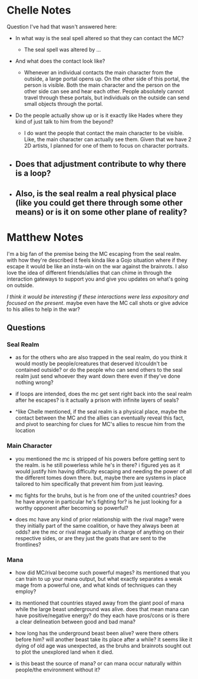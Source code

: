 # Chelle Notes

Question I've had that wasn't answered here:

- In what way is the seal spell altered so that they can contact the MC?
	- The seal spell was altered by …

- And what does the contact look like?
	- Whenever an individual contacts the main character from the outside, a large portal opens up. On the other side of this portal, the person is visible. Both the main character and the person on the other side can see and hear each other. People absolutely cannot travel through these portals, but individuals on the outside can send small objects through the portal.

- Do the people actually show up or is it exactly like Hades where they kind of just talk to him from the beyond?
	- I do want the people that contact the main character to be visible. Like, the main character can actually see them. Given that we have 2 2D artists, I planned for one of them to focus on character portraits.

- Does that adjustment contribute to why there is a loop?
	-

- Also, is the seal realm a real physical place (like you could get there through some other means) or is it on some other plane of reality?
	-

# Matthew Notes

I'm a big fan of the premise being the MC escaping from the seal realm. with how they're described it feels kinda like a Gojo situation where if they escape it would be like an insta-win on the war against the brainrots. I also love the idea of different friends/allies that can chime in through the interaction gateways to support you and give you updates on what's going on outside.

*I think it would be interesting if these interactions were less expository and focused on the present*. maybe even have the MC call shots or give advice to his allies to help in the war?

## Questions

### Seal Realm
- as for the others who are also trapped in the seal realm, do you think it would mostly be people/creatures that deserved it/couldn't be contained outside? or do the people who can send others to the seal realm just send whoever they want down there even if they've done nothing wrong?

- if loops are intended, does the mc get sent right back into the seal realm after he escapes? is it actually a prison with infinite layers of seals?

- ^like Chelle mentioned, if the seal realm is a physical place, maybe the contact between the MC and the allies can eventually reveal this fact, and pivot to searching for clues for MC's allies to rescue him from the location

### Main Character
- you mentioned the mc is stripped of his powers before getting sent to the realm. is he still powerless while he's in there? i figured yes as it would justify him having difficulty escaping and needing the power of all the different tomes down there. but, maybe there are systems in place tailored to him specifically that prevent him from just leaving.

- mc fights for the bruhs, but is he from one of the united countries? does he have anyone in particular he's fighting for? is he just looking for a worthy opponent after becoming so powerful?

- does mc have any kind of prior relationship with the rival mage? were they initially part of the same coalition, or have they always been at odds? are the mc or rival mage actually in charge of anything on their respective sides, or are they just the goats that are sent to the frontlines?

### Mana
- how did MC/rival become such powerful mages? its mentioned that you can train to up your mana output, but what exactly separates a weak mage from a powerful one, and what kinds of techniques can they employ?

- its mentioned that countries stayed away from the giant pool of mana while the large beast underground was alive. does that mean mana can have positive/negative energy? do they each have pros/cons or is there a clear delineation between good and bad mana?

- how long has the underground beast been alive? were there others before him? will another beast take its place after a while? it seems like it dying of old age was unexpected, as the bruhs and brainrots sought out to plot the unexplored land when it died.

- is this beast the source of mana? or can mana occur naturally within people/the environment without it?
